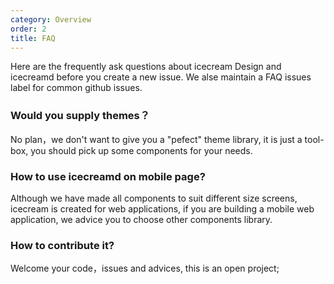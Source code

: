 ```yaml
---
category: Overview
order: 2
title: FAQ
---
```


Here are the frequently ask questions about icecream Design and icecreamd before you create a new issue. We alse maintain a FAQ issues label for common github issues.

### Would you supply themes？

No plan，we don't want to give you a "pefect" theme library, it is just a tool-box, you should pick up some components for your needs.

### How to use icecreamd on mobile page?

Although we have made all components to suit different size screens, icecream is created for web applications, if you are building a mobile web application, we advice you to choose other components library.

### How to contribute it?

Welcome your code，issues and advices, this is an open project;

